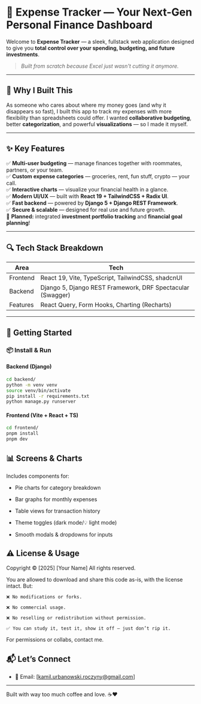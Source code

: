 # 💸 Expense Tracker — Your Next-Gen Personal Finance Dashboard

Welcome to **Expense Tracker** — a sleek, fullstack web application designed to give you **total control over your spending, budgeting, and future investments**.

> _Built from scratch because Excel just wasn't cutting it anymore._

---

## 🤔 Why I Built This

As someone who cares about where my money goes (and why it disappears so fast), I built this app to track my expenses with more flexibility than spreadsheets could offer. I wanted **collaborative budgeting**, better **categorization**, and powerful **visualizations** — so I made it myself.

---

## ✨ Key Features

✅ **Multi-user budgeting** — manage finances together with roommates, partners, or your team.  
✅ **Custom expense categories** — groceries, rent, fun stuff, crypto — your call.  
✅ **Interactive charts** — visualize your financial health in a glance.  
✅ **Modern UI/UX** — built with **React 19 + TailwindCSS + Radix UI**.  
✅ **Fast backend** — powered by **Django 5 + Django REST Framework**.  
✅ **Secure & scalable** — designed for real use and future growth.  
🚧 **Planned:** integrated **investment portfolio tracking** and **financial goal planning**!

---

## 🔍 Tech Stack Breakdown

| Area       | Tech                                                         |
|------------|--------------------------------------------------------------|
| Frontend   | React 19, Vite, TypeScript, TailwindCSS, shadcnUI            |
| Backend    | Django 5, Django REST Framework, DRF Spectacular (Swagger)   |
| Features   | React Query, Form Hooks, Charting (Recharts)                 | 

---

## 🚀 Getting Started

### 📦 Install & Run

#### Backend (Django)

```bash
cd backend/
python -m venv venv
source venv/bin/activate
pip install -r requirements.txt
python manage.py runserver
```

#### Frontend (Vite + React + TS)

```bash
cd frontend/
pnpm install
pnpm dev
```

## 📊 Screens & Charts

Includes components for:
- Pie charts for category breakdown

- Bar graphs for monthly expenses

- Table views for transaction history

- Theme toggles (dark mode/💡 light mode)

- Smooth modals & dropdowns for inputs

## ⚠️ License & Usage

Copyright © [2025] [Your Name]
All rights reserved.

You are allowed to download and share this code as-is, with the license intact.
But:

    ❌ No modifications or forks.

    ❌ No commercial usage.

    ❌ No reselling or redistribution without permission.

    ✅ You can study it, test it, show it off — just don’t rip it.

For permissions or collabs, contact me.

## 📬 Let’s Connect

- 💌 Email: [kamil.urbanowski.roczyny@gmail.com]

---

Built with way too much coffee and love. ☕❤️
